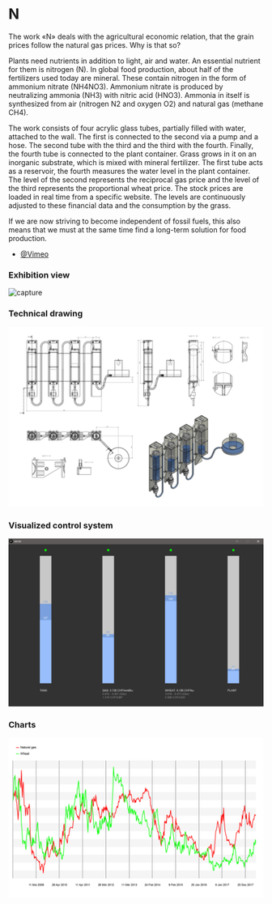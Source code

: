 # N


The work «N» deals with the agricultural economic relation, that the grain prices follow the natural gas prices. Why is that so?

Plants need nutrients in addition to light, air and water. An essential nutrient for them is nitrogen (N). In global food production, about half of the fertilizers used today are mineral. These contain nitrogen in the form of ammonium nitrate (NH4NO3). Ammonium nitrate is produced by neutralizing ammonia (NH3) with nitric acid (HNO3). Ammonia in itself is synthesized from air (nitrogen N2 and oxygen O2) and natural gas (methane CH4).

The work consists of four acrylic glass tubes, partially filled with water, attached to the wall. The first is connected to the second via a pump and a hose. The second tube with the third and the third with the fourth. Finally, the fourth tube is connected to the plant container. Grass grows in it on an inorganic substrate, which is mixed with mineral fertilizer. The first tube acts as a reservoir, the fourth measures the water level in the plant container. The level of the second represents the reciprocal gas price and the level of the third represents the proportional wheat price. The stock prices are loaded in real time from a specific website. The levels are continuously adjusted to these financial data and the consumption by the grass.

If we are now striving to become independent of fossil fuels, this also means that we must at the same time find a long-term solution for food production.

- [@Vimeo](https://vimeo.com/272964585)


### Exhibition view
![capture](https://github.com/herdav/n/blob/master/doc/n-installation.jpg)


### Technical drawing
![capture](https://github.com/herdav/n/blob/master/doc/drawing.png)

### Visualized control system
![capture](https://github.com/herdav/n/blob/master/doc/server.jpg)

### Charts
![capture](https://github.com/herdav/n/blob/master/doc/chart-gas-wheat.jpg)
